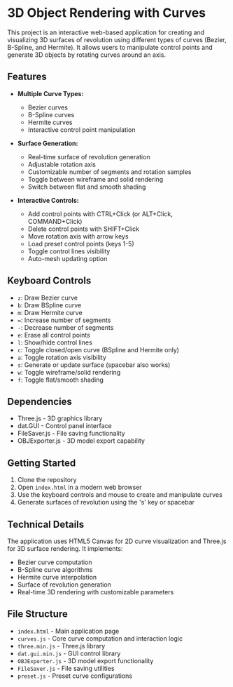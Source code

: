 # 3D Object Rendering with Curves

This project is an interactive web-based application for creating and visualizing 3D surfaces of revolution using different types of curves (Bezier, B-Spline, and Hermite). It allows users to manipulate control points and generate 3D objects by rotating curves around an axis.

## Features

- **Multiple Curve Types:**
  - Bezier curves
  - B-Spline curves
  - Hermite curves
  - Interactive control point manipulation

- **Surface Generation:**
  - Real-time surface of revolution generation
  - Adjustable rotation axis
  - Customizable number of segments and rotation samples
  - Toggle between wireframe and solid rendering
  - Switch between flat and smooth shading

- **Interactive Controls:**
  - Add control points with CTRL+Click (or ALT+Click, COMMAND+Click)
  - Delete control points with SHIFT+Click
  - Move rotation axis with arrow keys
  - Load preset control points (keys 1-5)
  - Toggle control lines visibility
  - Auto-mesh updating option

## Keyboard Controls

- `z`: Draw Bezier curve
- `b`: Draw BSpline curve
- `m`: Draw Hermite curve
- `=`: Increase number of segments
- `-`: Decrease number of segments
- `e`: Erase all control points
- `l`: Show/hide control lines
- `c`: Toggle closed/open curve (BSpline and Hermite only)
- `a`: Toggle rotation axis visibility
- `s`: Generate or update surface (spacebar also works)
- `w`: Toggle wireframe/solid rendering
- `f`: Toggle flat/smooth shading

## Dependencies

- Three.js - 3D graphics library
- dat.GUI - Control panel interface
- FileSaver.js - File saving functionality
- OBJExporter.js - 3D model export capability

## Getting Started

1. Clone the repository
2. Open `index.html` in a modern web browser
3. Use the keyboard controls and mouse to create and manipulate curves
4. Generate surfaces of revolution using the 's' key or spacebar

## Technical Details

The application uses HTML5 Canvas for 2D curve visualization and Three.js for 3D surface rendering. It implements:
- Bezier curve computation
- B-Spline curve algorithms
- Hermite curve interpolation
- Surface of revolution generation
- Real-time 3D rendering with customizable parameters

## File Structure

- `index.html` - Main application page
- `curves.js` - Core curve computation and interaction logic
- `three.min.js` - Three.js library
- `dat.gui.min.js` - GUI control library
- `OBJExporter.js` - 3D model export functionality
- `FileSaver.js` - File saving utilities
- `preset.js` - Preset curve configurations 
